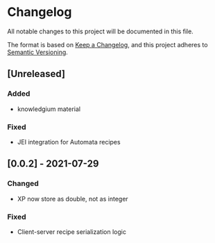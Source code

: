 # Changelog
All notable changes to this project will be documented in this file.

The format is based on [Keep a Changelog](https://keepachangelog.com/en/1.0.0/),
and this project adheres to [Semantic Versioning](https://semver.org/spec/v2.0.0.html).

## [Unreleased]

### Added

- knowledgium material

### Fixed

- JEI integration for Automata recipes

## [0.0.2] - 2021-07-29

### Changed

- XP now store as double, not as integer

### Fixed

- Client-server recipe serialization logic



